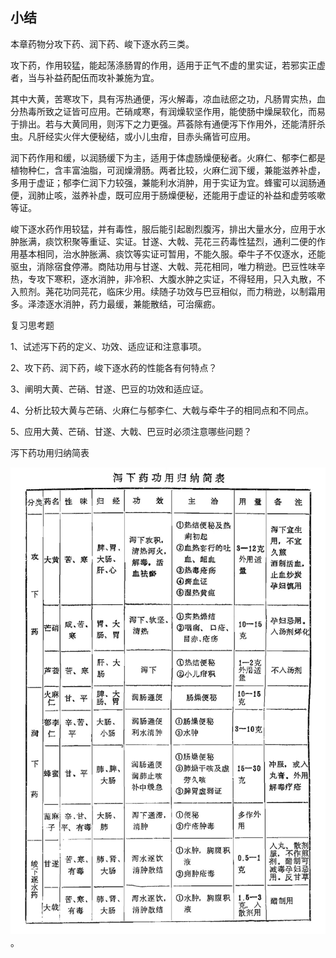 ## 小结

本章药物分攻下药、润下药、峻下逐水药三类。

攻下药，作用较猛，能起荡涤肠胃的作用，适用于正气不虚的里实证，若邪实正虚者，当与补益药配伍而攻补兼施为宜。

其中大黄，苦寒攻下，具有泻热通便，泻火解毒，凉血祛瘀之功，凡肠胃实热，血分热毒所致之证皆可应用。芒硝咸寒，有润燥软坚作用，能使肠中燥屎软化，而易于排出。若与大黄同用，则泻下之力更强。芦荟除有通便泻下作用外，还能清肝杀虫。凡肝经实火伴大便秘结，或小儿虫疳，目赤头痛皆可应用。

润下药作用和缓，以润肠缓下为主，适用于体虚肠燥便秘者。火麻仁、郁李仁都是植物种仁，含丰富油脂，可润燥滑肠。两者比较，火麻仁润下缓，兼能滋养补虚，多用于虚证；郁李仁润下力较强，兼能利水消肿，用于实证为宜。蜂蜜可以润肠通便，润肺止咳，滋养补虚，既可应用于肠燥便秘，还能用于虚证的补益和虚劳咳嗽等证。

峻下逐水药作用较猛，并有毒性，服后能引起剧烈腹泻，排出大量水分，应用于水肿胀满，痰饮积聚等重证、实证。甘遂、大戟、芫花三药毒性猛烈，通利二便的作用基本相同，治水肿胀满、痰饮等实证可暂用，不能久服。牵牛子不仅逐水，还能驱虫，消除宿食停滞。商陆功用与甘遂、大戟、芫花相同，唯力稍逊。巴豆性味辛热，专攻下寒积，逐水消肿，非冷积、大腹水肿之实证，不得轻用，只入丸散，不入煎剂。荛花功同芫花，临床少用。续随子功效与巴豆相似，而力稍逊，以制霜用多。泽漆逐水消肿，药力最缓，兼能散结，可治瘰疬。

复习思考题

1、试述泻下药的定义、功效、适应证和注意事项。

2、攻下药、润下药，峻下逐水药的性能各有何特点？

3、阐明大黄、芒硝、甘遂、巴豆的功效和适应证。

4、分析比较大黄与芒硝、火麻仁与郁李仁、大戟与牵牛子的相同点和不同点。

5、应用大黄、芒硝、甘遂、大戟、巴豆时必须注意哪些问题？

泻下药功用归纳简表

![](img/2.1.jpg)
。

